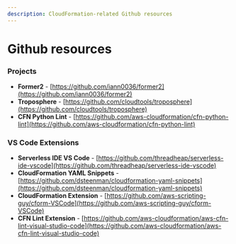 ```yaml
---
description: CloudFormation-related Github resources
---
```


# Github resources

### Projects

* **Former2** - [https://github.com/iann0036/former2](https://github.com/iann0036/former2)
* **Troposphere** - [https://github.com/cloudtools/troposphere](https://github.com/cloudtools/troposphere)
* **CFN Python Lint** - [https://github.com/aws-cloudformation/cfn-python-lint](https://github.com/aws-cloudformation/cfn-python-lint)

### VS Code Extensions

* **Serverless IDE VS Code** - [https://github.com/threadheap/serverless-ide-vscode](https://github.com/threadheap/serverless-ide-vscode)
* **CloudFormation YAML Snippets** - [https://github.com/dsteenman/cloudformation-yaml-snippets](https://github.com/dsteenman/cloudformation-yaml-snippets)
* **CloudFormation Extension** - [https://github.com/aws-scripting-guy/cform-VSCode](https://github.com/aws-scripting-guy/cform-VSCode)
* **CFN Lint Extension** - [https://github.com/aws-cloudformation/aws-cfn-lint-visual-studio-code](https://github.com/aws-cloudformation/aws-cfn-lint-visual-studio-code)




